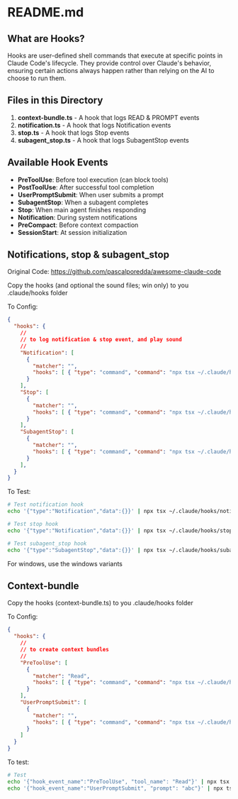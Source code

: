 # README.md

## What are Hooks?

Hooks are user-defined shell commands that execute at specific points in Claude Code's lifecycle. They provide control over Claude's behavior, ensuring certain actions always happen rather than relying on the AI to choose to run them.

## Files in this Directory

1. **context-bundle.ts** - A hook that logs READ & PROMPT events
2. **notification.ts** - A hook that logs Notification events
3. **stop.ts** - A hook that logs Stop events
4. **subagent_stop.ts** - A hook that logs SubagentStop events

## Available Hook Events

- **PreToolUse**: Before tool execution (can block tools)
- **PostToolUse**: After successful tool completion
- **UserPromptSubmit**: When user submits a prompt
- **SubagentStop**: When a subagent completes
- **Stop**: When main agent finishes responding
- **Notification**: During system notifications
- **PreCompact**: Before context compaction
- **SessionStart**: At session initialization

## Notifications, stop & subagent_stop 

Original Code: https://github.com/pascalporedda/awesome-claude-code

Copy the hooks (and optional the sound files; win only) to you .claude/hooks folder

To Config:

```json
{
  "hooks": {
    //
    // to log notification & stop event, and play sound
    //
    "Notification": [
      {
        "matcher": "",
        "hooks": [ { "type": "command", "command": "npx tsx ~/.claude/hooks/notification.ts --notify --speak" } ]
      }
    ],
    "Stop": [
      {
        "matcher": "",
        "hooks": [ { "type": "command", "command": "npx tsx ~/.claude/hooks/stop.ts --chat" } ]
      }
    ],
    "SubagentStop": [
      {
        "matcher": "",
        "hooks": [ { "type": "command", "command": "npx tsx ~/.claude/hooks/subagent_stop.ts" } ]
      }
    ],
  }
}
```

To Test:

```bash
# Test notification hook
echo '{"type":"Notification","data":{}}' | npx tsx ~/.claude/hooks/notification.ts --notify --speak

# Test stop hook
echo '{"type":"Notification","data":{}}' | npx tsx ~/.claude/hooks/stop.ts --chat

# Test subagent_stop hook
echo '{"type":"SubagentStop","data":{}}' | npx tsx ~/.claude/hooks/subagent_stop.ts --speak
```


For windows, use the windows variants


## Context-bundle

Copy the hooks (context-bundle.ts) to you .claude/hooks folder

To Config:

```json
{
  "hooks": {
    //
    // to create context bundles
    //
    "PreToolUse": [
      {
        "matcher": "Read",
        "hooks": [ { "type": "command", "command": "npx tsx ~/.claude/hooks/context-bundle.ts" } ]
      }
    ],
    "UserPromptSubmit": [
      {
        "matcher": "",
        "hooks": [ { "type": "command", "command": "npx tsx ~/.claude/hooks/context-bundle.ts" } ]
      }
    ]
  }
}
```

To test:

```bash
# Test 
echo '{"hook_event_name":"PreToolUse", "tool_name": "Read"}' | npx tsx .claude/hooks/context-bundle.ts
echo '{"hook_event_name":"UserPromptSubmit", "prompt": "abc"}' | npx tsx .claude/hooks/context-bundle.ts
```






